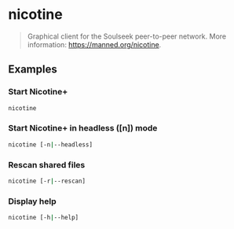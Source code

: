 # nicotine

> Graphical client for the Soulseek peer-to-peer network. More information: <https://manned.org/nicotine>.

## Examples

### Start Nicotine+

```bash
nicotine
```

### Start Nicotine+ in headless ([n]) mode

```bash
nicotine [-n|--headless]
```

### Rescan shared files

```bash
nicotine [-r|--rescan]
```

### Display help

```bash
nicotine [-h|--help]
```
